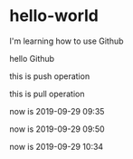 # hello-world

I'm learning how to use Github

hello Github

this is push operation

this is pull operation

now is 2019-09-29 09:35

now is 2019-09-29 09:50

now is 2019-09-29 10:34
